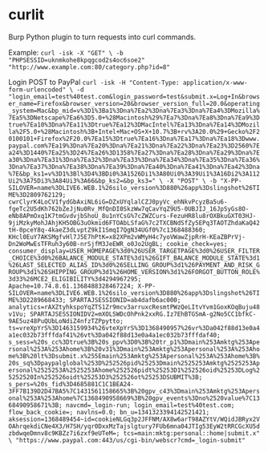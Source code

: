 curlit
======
Burp Python plugin to turn requests into curl commands.

Example:
`curl -isk -X "GET" \
-b "PHPSESSID=uknmkohe8kpqgcod2s4oc6soe2"
"http://www.example.com:80/category.php?id=8"`

Login POST to PayPal
`curl -isk -H "Content-Type: application/x-www-form-urlencoded" \
-d "login_email=test%40test.com&login_password=test&submit.x=Log+In&browser_name=Firefox&browser_version=20&browser_version_full=20.0&operating_system=Mac&bp_mid=v%3D1%3Ba1%3Dna%7Ea2%3Dna%7Ea3%3Dna%7Ea4%3DMozilla%7Ea5%3DNetscape%7Ea6%3D5.0+%28Macintosh%29%7Ea7%3Dna%7Ea8%3Dna%7Ea9%3Dtrue%7Ea10%3Dna%7Ea11%3Dtrue%7Ea12%3DMacIntel%7Ea13%3Dna%7Ea14%3DMozilla%2F5.0+%28Macintosh%3B+Intel+Mac+OS+X+10.7%3B+rv%3A20.0%29+Gecko%2F20100101+Firefox%2F20.0%7Ea15%3Dtrue%7Ea16%3Dna%7Ea17%3Dna%7Ea18%3Dwww.paypal.com%7Ea19%3Dna%7Ea20%3Dna%7Ea21%3Dna%7Ea22%3Dna%7Ea23%3D2560%7Ea24%3D1440%7Ea25%3D24%7Ea26%3D1358%7Ea27%3Dna%7Ea28%3Dna%7Ea29%3Dna%7Ea30%3Dna%7Ea31%3Dna%7Ea32%3Dna%7Ea33%3Dna%7Ea34%3Dna%7Ea35%3Dna%7Ea36%3Dna%7Ea37%3Dna%7Ea38%3Dna%7Ea39%3Dna%7Ea40%3Dna%7Ea41%3Dna%7Ea42%3Dna%7E&bp_ks1=v%3D1%3Bl%3D4%3BDi0%3A1526Di1%3A80Ui0%3A39Ui1%3A16Di2%3A112Ui2%3A75Di3%3A84Ui3%3A66&bp_ks2=&bp_ks3=" \
-X "POST" \
-b "X-PP-SILOVER=name%3DLIVE6.WEB.1%26silo_version%3D880%26app%3Dslingshot%26TIME%3D2809762129; cwrClyrK4LoCV1fydGbAxiNL6iG=DZxUYqlalCZJ0pyVc_ehNkvPcyzBa5u6-fgeTc2U5dKh762bZeJjNu0Rv_MfQnDI0SkzWw7qCavYqZ9U5-0UBJIJ_16JpSyGs8O-eNb8APmOxq1K7tmGvdvjbShoU_8u1nYCsG%7cZWZCurs-FezuHR8lu8rOXBkuGXT03HJ-9jiMzkyMohJAhjKH5OBG3uOkmid6FTOAbLSfaG%7c2TXCBNdSfZy5EPq3TAOTZhdaKaQ42tH-0pceY8q-4kaeZ3dLvptZ9kI1SmqI7QgN34UGf0%7c1368488360; KHcl0EuY7AKSMgfvHl7J5E7hPtK=x82XPm2vWMyH4c7yoVWawZjpRrH-KEaZBPrVj-Dn2WoMwEsTFRuh3y60B-nrSjfM3JeEWR_o0Jo2UgBL; cookie_check=yes; consumer_display=USER_HOMEPAGE%3d0%26USER_TARGETPAGE%3d0%26USER_FILTER_CHOICE%3d0%26BALANCE_MODULE_STATE%3d1%26GIFT_BALANCE_MODULE_STATE%3d1%26LAST_SELECTED_ALIAS_ID%3d0%26SELLING_GROUP%3d1%26PAYMENT_AND_RISK_GROUP%3d1%26SHIPPING_GROUP%3d1%26HOME_VERSION%3d1%26FORGOT_BUTTON_ROLE%3d33%26MCE2_ELIGIBILITY%3d4294967295; Apache=10.74.8.61.1368488328467224; X-PP-SILOVER=name%3DLIVE6.WEB.1%26silo_version%3D880%26app%3Dslingshot%26TIME%3D2289668433; SPARTAJSESSIONID=ab4dafb6ac000; analytics=rAXZtyhkspoYqZTS1Zr9mcv3arruxcResmtPWzQeLItvYvm1GoxKOqBuju48v1Vu; SPARTAJSESSIONIDV2=mXOLSWDcOhPnk2xxRG.Iz7EhBTGSmA-g2No5CC1bfkC-9AE5uz48PuQUbLoNdiZ4nfzTZPpytto; ts=vreXpYrS%3D1463159934%26vteXpYrS%3D1368490957%26vr%3Da042f88d13e0a4a1ec032b73fffdaf41%26vt%3Da042f88d13e0a4a1ec032b73fffdaf40; s_sess=%20s_cc%3Dtrue%3B%20s_ppv%3D0%3B%20tr_p1%3Dmain%253Amktg%253Apersonal%253A%253Ahome%3B%20v31%3Dmain%253Amktg%253Apersonal%253A%253Ahome%3B%20lt%3Dsubmit.x%255Emain%253Amktg%253Apersonal%253A%253Ahome%3B%20s_sq%3Dpaypalglobal%253D%252526pid%25253Dmain%2525253Amktg%2525253Apersonal%2525253A%2525253Ahome%252526pidt%25253D1%252526oid%25253DLog%25252520In%252526oidt%25253D3%252526ot%25253DSUBMIT%3B; s_pers=%20s_fid%3D4685881C1C1BEA24-3FF7B139D2D47BA5%7C1431561158665%3B%20gpv_c43%3Dmain%253Amktg%253Apersonal%253A%253Ahome%7C1368490958669%3B%20gpv_events%3Dno%2520value%7C1368490958671%3B; navcmd=_login-run; login_email=test%40test.com; flow_back_cookie=; navlns=0.0; bn_u=1341323394142521421; aksession=1368489454~id=cookieNLGq3p2JFFNM/AX8w6arT98AZYtV/WQidJBRyx2VOAhrqekdiCNe4X3/H7SH/yqr0DxxMzTajslgtury7FUb6mna04JTIg53EyW2tRRCGcXU5dzbdwqeDmnv8c9KBZz7i6zxf9eUTeM=; tcs=main:mktg:personal::home|submit.x" \
"https://www.paypal.com:443/us/cgi-bin/webscr?cmd=_login-submit"`
